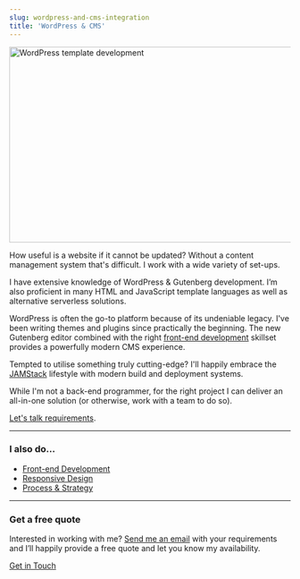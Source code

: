```yaml
---
slug: wordpress-and-cms-integration
title: 'WordPress & CMS'
---
```

<p class="Image Image--basic">
  <img
    src="/images/pages/wordpress-and-cms-integration.png"
    title="WordPress template development"
    alt="WordPress template development"
    loading="lazy"
    width="550"
    height="350">
</p>

How useful is a website if it cannot be updated? Without a content management system that's difficult. I work with a wide variety of set-ups.

I have extensive knowledge of WordPress & Gutenberg development. I’m also proficient in many HTML and JavaScript template languages as well as alternative serverless solutions.

WordPress is often the go-to platform because of its undeniable legacy. I've been writing themes and plugins since practically the beginning. The new Gutenberg editor combined with the right [front-end development](/front-end-development/) skillset provides a powerfully modern CMS experience.

Tempted to utilise something truly cutting-edge? I'll happily embrace the [JAMStack](https://jamstack.org/) lifestyle with modern build and deployment systems.

While I'm not a back-end programmer, for the right project I can deliver an all-in-one solution (or otherwise, work with a team to do so).

[Let's talk requirements](/contact/).

* * *

### I also do…

* <a href="/front-end-development/">Front-end Development</a>
* <a href="/responsive-design/">Responsive Design</a>
* <a href="/process-and-strategy/">Process &amp; Strategy</a>

* * *

<h3 class="Cursive">Get a free quote</h3>

Interested in working with me? <a href="/contact/">Send me an email</a> with your requirements and I’ll happily provide a free quote and let you know my availability.

<a href="/contact/" class="Button">Get in Touch</a>
